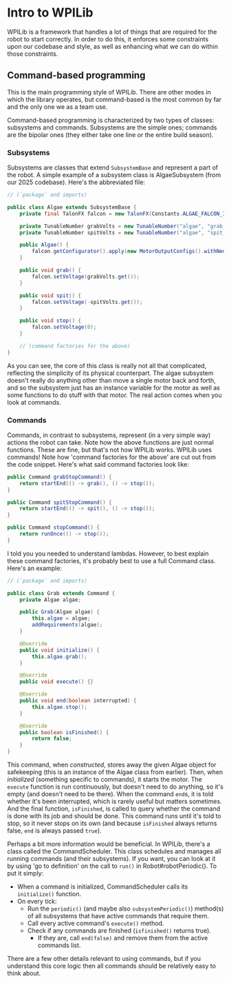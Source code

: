 # Intro to WPILib

WPILib is a framework that handles a lot of things that are required for the robot to start correctly. In order to do this, it enforces some constraints upon our codebase and style, as well as enhancing what we can do within those constraints.

## Command-based programming

This is the main programming style of WPILib. There are other modes in which the library operates, but command-based is the most common by far and the only one we as a team use.

Command-based programming is characterized by two types of classes: subsystems and commands. Subsystems are the simple ones; commands are the bipolar ones (they either take one line or the entire build season).

### Subsystems

Subsystems are classes that extend `SubsystemBase` and represent a part of the robot. A simple example of a subsystem class is AlgaeSubsystem (from our 2025 codebase). Here's the abbreviated file:

```java
// (`package` and imports)

public class Algae extends SubsystemBase {
    private final TalonFX falcon = new TalonFX(Constants.ALGAE_FALCON_ID);

    private TunableNumber grabVolts = new TunableNumber("algae", "grab_volts", AlgaeConstants.GRAB_VOLTS);
    private TunableNumber spitVolts = new TunableNumber("algae", "spit_volts", AlgaeConstants.SPIT_VOLTS);

    public Algae() {
        falcon.getConfigurator().apply(new MotorOutputConfigs().withNeutralMode(NeutralModeValue.Brake));
    }

    public void grab() {
        falcon.setVoltage(grabVolts.get());
    }

    public void spit() {
        falcon.setVoltage(-spitVolts.get());
    }

    public void stop() {
        falcon.setVoltage(0);
    }

    // (command factories for the above)
}
```

As you can see, the core of this class is really not all that complicated, reflecting the simplicity of its physical counterpart. The algae subsystem doesn't really do anything other than move a single motor back and forth, and so the subsystem just has an instance variable for the motor as well as some functions to do stuff with that motor. The real action comes when you look at commands.

### Commands

Commands, in contrast to subsystems, represent (in a very simple way) actions the robot can take. Note how the above functions are just normal functions. These are fine, but that's not how WPILib works. WPILib uses commands! Note how 'command factories for the above' are cut out from the code snippet. Here's what said command factories look like:

```java
public Command grabStopCommand() {
    return startEnd(() -> grab(), () -> stop());
}

public Command spitStopCommand() {
    return startEnd(() -> spit(), () -> stop());
}

public Command stopCommand() {
    return runOnce(() -> stop());
}
```

I told you you needed to understand lambdas. However, to best explain these command factories, it's probably best to use a full Command class. Here's an example:

```java
// (`package` and imports)

public class Grab extends Command {
    private Algae algae;

    public Grab(Algae algae) {
        this.algae = algae;
        addRequirements(algae);
    }

    @Override
    public void initialize() {
        this.algae.grab();
    }

    @Override
    public void execute() {}

    @Override
    public void end(boolean interrupted) {
        this.algae.stop();
    }

    @Override
    public boolean isFinished() {
        return false;
    }
}
```

This command, when *constructed*, stores away the given Algae object for safekeeping (this is an instance of the Algae class from earlier). Then, when *initialized* (something specific to commands), it starts the motor. The `execute` function is run continuously, but doesn't need to do anything, so it's empty (and doesn't need to be there). When the command `end`s, it is told whether it's been interrupted, which is rarely useful but matters sometimes. And the final function, `isFinished`, is called to query whether the command is done with its job and should be done. This command runs until it's told to stop, so it never stops on its own (and because `isFinished` always returns false, `end` is always passed `true`).

Perhaps a bit more information would be beneficial. In WPILib, there's a class called the CommandScheduler. This class schedules and manages all running commands (and their subsystems). If you want, you can look at it by using 'go to definition' on the call to `run()` in Robot#robotPeriodic(). To put it simply:

- When a command is initialized, CommandScheduler calls its `initialize()` function.
- On every tick:
    - Run the `periodic()` (and maybe also `subsystemPeriodic()`) method(s) of all subsystems that have active commands that require them.
    - Call every active command's `execute()` method.
    - Check if any commands are finished (`isfinished()` returns true).
        - If they are, call `end(false)` and remove them from the active commands list.

There are a few other details relevant to using commands, but if you understand this core logic then all commands should be relatively easy to think about.
